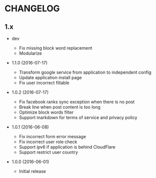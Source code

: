 # CHANGELOG

## 1.x

- dev
  - Fix missing block word replacement
  - Modularize

- 1.1.0 (2016-07-17)
  - Transform google service from application to independent config
  - Update application install page
  - Fix user incorrect fillable

- 1.0.2 (2016-07-17)
  - Fix facebook ranks sync exception when there is no post
  - Break line when post content is too long
  - Optimize block words filter
  - Support markdown for terms of service and privacy policy

- 1.0.1 (2016-06-08)
  - Fix incorrect form error message
  - Fix incorrect user role check
  - Support ipv6 if application is behind CloudFlare
  - Support restrict user country

- 1.0.0 (2016-06-01)
  - Initial release
